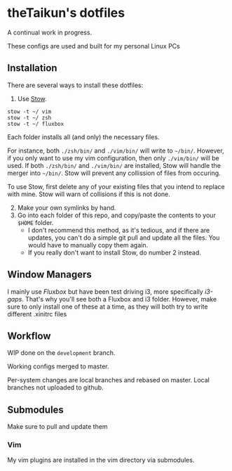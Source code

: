 # theTaikun's dotfiles
A continual work in progress.

These configs are used and built for my personal Linux PCs

## Installation
There are several ways to install these dotfiles:
1. Use [Stow](https://www.gnu.org/software/stow/).
```shell
stow -t ~/ vim
stow -t ~/ zsh
stow -t ~/ fluxbox
```
Each folder installs all (and only) the necessary files.

For instance, both `./zsh/bin/` and `./vim/bin/` will write to `~/bin/`.
However, if you only want to use my vim configuration, then only `./vim/bin/` will be used.
If both `./zsh/bin/` and `./vim/bin/` are installed, Stow will handle the merger into `~/bin/`.
Stow will prevent any collission of files from occuring.

To use Stow, first delete any of your existing files that you intend to replace with mine.
Stow will warn of collisions if this is not done.

2. Make your own symlinks by hand.
3. Go into each folder of this repo, and copy/paste the contents to your `$HOME` folder.
    * I don't recommend this method, as it's tedious, and if there are updates, you can't do a simple git pull and update all the files. You would have to manually copy them again.
    * If you really don't want to install Stow, do number 2 instead.

## Window Managers
I mainly use *Fluxbox* but have been test driving i3, more specifically *i3-gaps*.
That's why you'll see both a Fluxbox and i3 folder.
However, make sure to only install one of these at a time,
as they will both try to write different .xinitrc files

## Workflow

WIP done on the `development` branch.

Working configs merged to master.

Per-system changes are local branches and rebased on master.
Local branches not uploaded to github.

## Submodules
Make sure to pull and update them

### Vim
My vim plugins are installed in the vim directory via submodules.

